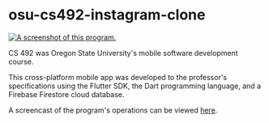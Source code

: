 # osu-cs492-instagram-clone

[![A screenshot of this program.](http://georgethomashill.com/gh/osu/cs492/cs492-instagram-clone-screenshot.png "Click to see screencast.")](http://georgethomashill.com/gh/osu/cs492/cs492-instagram-clone-screencast.mp4)

CS 492 was Oregon State University's mobile software development course.

This cross-platform mobile app was developed to the professor's specifications using the Flutter SDK, the Dart programming language, and a Firebase Firestore cloud database.

A screencast of the program's operations can be viewed [here](http://georgethomashill.com/gh/osu/cs492/cs492-instagram-clone-screencast.mp4).
